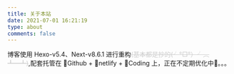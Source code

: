 ```yaml
---
title: 关于本站
date: 2021-07-01 16:21:19
type: about
comments: false
---
```


博客使用 Hexo-v5.4、Next-v8.6.1 进行重构<font color='#CCCCCC'>~~(基本都是抄的(╯°□°）╯︵ ┻━┻)~~</font>,配套托管在 🦄Github + 🦢netlify + 🐤Coding  上，正在不定期优化中🐌。。。

